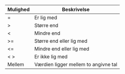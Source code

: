 <!-- markdownlint-disable-file MD041 -->
| Mulighed | Beskrivelse |
|---|---|
| = | Er lig med |
| &gt; | Større end |
| &lt; | Mindre end |
| &gt;= | Større end eller lig med |
| &lt;= | Mindre end eller lig med |
| &lt; &gt; | Er ikke lig med |
| Mellem | Værdien ligger mellem to angivne tal |
